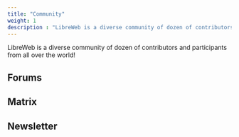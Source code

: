 ```yaml
---
title: "Community"
weight: 1
description : "LibreWeb is a diverse community of dozen of contributors and participants from all over the world!"
---
```


LibreWeb is a diverse community of dozen of contributors and participants from all over the world!

## Forums

## Matrix

## Newsletter
